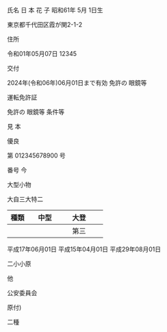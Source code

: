 氏名
日 本 花 子
昭和61年 5月 1日生

東京都千代田区霞が関2\-1\-2

住所

令和01年05月07日 12345

交付

2024年\(令和06年\)06月01日まで有効
免許の
眼鏡等

運転免許証

免許の
眼鏡等
条件等

見 本

優良

第 012345678900 号

番号 今

大型小物

 

大自三大特二

|種類||中型|||大登|||
|-|-|-|-|-|-|-|-|
||||||第三|||

平成17年06月01日
平成15年04月01日
平成29年08月01日

二小小原

他

公安委員会

原付\)

二種
